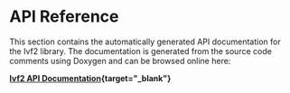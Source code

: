 # API Reference

This section contains the automatically generated API documentation for the Ivf2 library. The documentation is generated from the source code comments using Doxygen and can be browsed online here:

**[Ivf2 API Documentation](../doxygen/html/index.html){target="_blank"}**

